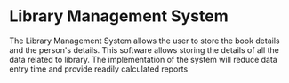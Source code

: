 # Library Management System
 The Library Management System allows the user to store the book details and the person's details. This software allows storing the details of all the data related to library. The implementation of the system will reduce data entry time and provide readily calculated reports
